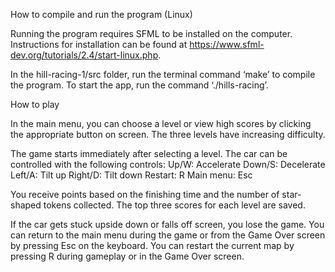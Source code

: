 How to compile and run the program (Linux)

Running the program requires SFML to be installed on the computer. Instructions for installation can be found at https://www.sfml-dev.org/tutorials/2.4/start-linux.php.

In the hill-racing-1/src folder, run the terminal command ‘make’ to compile the program. To start the app, run the command ‘./hills-racing’.


How to play

In the main menu, you can choose a level or view high scores by clicking the appropriate button on screen. The three levels have increasing difficulty.

The game starts immediately after selecting a level. The car can be controlled with the following controls:
Up/W: Accelerate
Down/S: Decelerate
Left/A: Tilt up
Right/D: Tilt down
Restart: R
Main menu: Esc

You receive points based on the finishing time and the number of star-shaped tokens collected. The top three scores for each level are saved.

If the car gets stuck upside down or falls off screen, you lose the game. You can return to the main menu during the game or from the Game Over screen by pressing Esc on the keyboard. You can restart the current map by pressing R during gameplay or in the Game Over screen.

